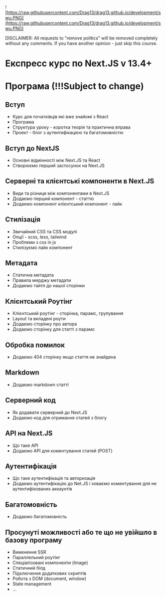 ![https://raw.githubusercontent.com/Drag13/drag13.github.io/development/swu.PNG](https://raw.githubusercontent.com/Drag13/drag13.github.io/development/swu.PNG)

DISCLAIMER: All requests to "remove politics" will be removed completely without any comments. If you have another opinion - just skip this course.

# Експресс курс по Next.JS v 13.4+

# Програма (!!!Subject to change)

## Вступ

- Курс для початківців які вже знайомі з React
- Програма
- Структура уроку - коротка теорія та практична вправа
- Проект - блог з аутентифікацією та багатомовністю

## Вступ до NextJS

- Основні відмінності між Next.JS та React
- Створюємо перший застосунок на Next.JS

## Серверні та клієнтські компоненти в Next.JS

- Види та різниця між компонентами в Next.JS
- Додаємо перший компонент - статтю
- Додаємо компонент клієнтський компонент - лайк

## Cтилізація

- Звичайний CSS та CSS модулі
- Опції - scss, less, tailwind
- Проблеми з css in js
- Стилізуємо лайк компонент

## Метадата

- Статична метадата
- Правила мерджу метадати
- Додаємо тайтл до нашої сторінки

## Клієнтський Роутінг

- Клієнтський роутінг - сторінка, парамс, групування
- Layout та вкладені роути
- Додаємо сторінку про автора
- Додаємо сторінку для статті з парамс

## Обробка помилок

- Додаємо 404 сторінку якщо стаття не знайдена

## Markdown

- Додаємо markdown статті

## Серверний код

- Як додавати серверний до Next.JS
- Додаємо код для отримання статей з блогу

## API на Next.JS

- Що таке API
- Додаємо API для коментування статей (POST)

## Аутентифікація

- Що таке аутентифікація та авторизація
- Додаємо аутентифікацію до Net.JS і ховаємо коментування для не аутентифікованих аккаунтів

## Багатомовність

- Додаємо багатомовність

## Просунуті можливості або те що не увійшло в базову програму

- Вимкнення SSR
- Параллельний роутінг
- Спеціалізовані компоненти (Image)
- Статичний білд
- Підключення додаткових скриптів
- Робота з DOM (document, window)
- State management
- ...
